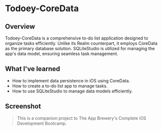# Todoey-CoreData

## Overview

Todoey-CoreData is a comprehensive to-do list application designed to organize tasks efficiently. Unlike its Realm counterpart, it employs CoreData as the primary database solution. SQLiteStudio is utilized for managing the app's data model, ensuring seamless task management.

## What I've learned

* How to implement data persistence in iOS using CoreData.
* How to create a to-do list app to manage tasks.
* How to use SQLiteStudio to manage data models efficiently.

## Screenshot


>This is a companion project to The App Brewery's Complete iOS Development Bootcamp.

